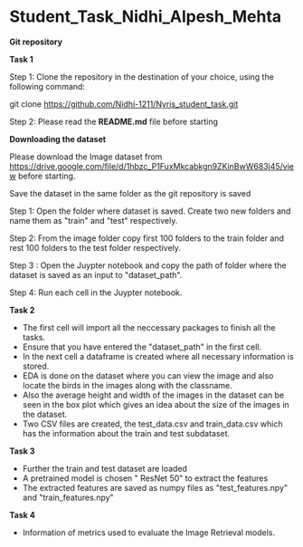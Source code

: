 # Student_Task_Nidhi_Alpesh_Mehta

**Git repository** 

**Task 1**

Step 1: Clone the repository in the destination of your choice, using the following command:

git clone https://github.com/Nidhi-1211/Nyris_student_task.git

Step 2: Please read the **README.md** file before starting 

**Downloading the dataset** 

Please download the Image dataset from https://drive.google.com/file/d/1hbzc_P1FuxMkcabkgn9ZKinBwW683j45/view before starting. 

Save the dataset in the same folder as the git repository is saved 

Step 1: Open the folder where dataset is saved. Create two new folders and name them as "train" and "test" respectively.

Step 2: From the image folder copy first 100 folders to the train folder and rest 100 folders to the test folder respectively.

Step 3 : Open the Juypter notebook and copy the path of folder where the dataset is saved as an input to "dataset_path".

Step 4: Run each cell in the Juypter notebook.

**Task 2**

- The first cell will import all the neccessary packages to finish all the tasks.
- Ensure that you have entered the "dataset_path" in the first cell.
- In the next cell a dataframe is created where all necessary information is stored.
- EDA is done on the dataset where you can view the image and also locate the birds in the images along with the classname. 
- Also the average height and width of the images in the dataset can be seen in the box plot which gives an idea about the size of the images in the dataset.
- Two CSV files are created, the test_data.csv and train_data.csv which has the information about the train and test subdataset.

**Task 3**

- Further the train and test dataset are loaded 
- A pretrained model is chosen " ResNet 50" to extract the features
- The extracted features are saved as numpy files as "test_features.npy" and "train_features.npy" 

**Task 4**

- Information of metrics used to evaluate the Image Retrieval models.
